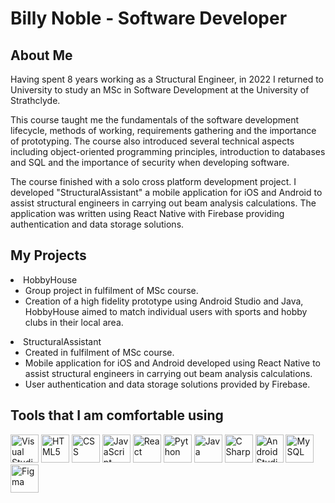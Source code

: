 <h1>Billy Noble - Software Developer</h1>
<h2>About Me</h2>
<p> Having spent 8 years working as a Structural Engineer, in 2022 I returned to University to study an MSc in Software Development at the University of Strathclyde.</p>
<p>This course taught me the fundamentals of the software development lifecycle, methods of working, requirements gathering and the importance of prototyping. The course also introduced several technical aspects including object-oriented programming principles, introduction to databases and SQL and the importance of security when developing software.</p>
<p>The course finished with a solo cross platform development project. I developed "StructuralAssistant" a mobile application for iOS and Android to assist structural engineers in carrying out beam analysis calculations. The application was written using React Native with Firebase providing authentication and data storage solutions. </p>

<h2>My Projects</h2>
    <li>HobbyHouse
            <ul>
                <li>Group project in fulfilment of MSc course.</li>
                <li>Creation of a high fidelity prototype using Android Studio and Java, HobbyHouse aimed to match individual users with sports and hobby clubs in their local area.</li>
            </ul>
     </li>
     <li>StructuralAssistant
               <ul>
                         <li>Created in fulfilment of MSc course.</li>
                         <li>Mobile application for iOS and Android developed using React Native to assist structural engineers in carrying out beam analysis calculations.</li>
                         <li>User authentication and data storage solutions provided by Firebase.</li>
               </ul>
     </li>
<h2>Tools that I am comfortable using</h2>
<p id = "tools">
          <img src="https://cdn.jsdelivr.net/gh/devicons/devicon/icons/visualstudio/visualstudio-plain.svg" height = "45" width = "45" alt = "Visual Studio"/>          
          <img src="https://cdn.jsdelivr.net/gh/devicons/devicon/icons/html5/html5-plain-wordmark.svg" height = "45" width = "45" alt = "HTML5"/>
          <img src="https://cdn.jsdelivr.net/gh/devicons/devicon/icons/css3/css3-plain-wordmark.svg" height = "45" width = "45" alt = "CSS"/>
          <img src="https://cdn.jsdelivr.net/gh/devicons/devicon/icons/javascript/javascript-plain.svg" height = "45" width = "45" alt = "JavaScript"/>
          <img src="https://cdn.jsdelivr.net/gh/devicons/devicon/icons/react/react-original.svg" height = "45" width = "45" alt = "React"/>
          <img src="https://cdn.jsdelivr.net/gh/devicons/devicon/icons/python/python-original.svg" height = "45" width = "45" alt = "Python"/>
          <img src="https://cdn.jsdelivr.net/gh/devicons/devicon/icons/java/java-original.svg" height = "45" width = "45" alt = "Java"/>
          <img src="https://cdn.jsdelivr.net/gh/devicons/devicon/icons/csharp/csharp-plain.svg" height = "45" width = "45" alt = "C Sharp"/>
          <img src="https://cdn.jsdelivr.net/gh/devicons/devicon/icons/androidstudio/androidstudio-original.svg" height = "45" width = "45" alt = "Android Studio"/>    
          <img src="https://cdn.jsdelivr.net/gh/devicons/devicon/icons/mysql/mysql-original-wordmark.svg" height = "45" width = "45" alt = "MySQL"/>
          <img src="https://cdn.jsdelivr.net/gh/devicons/devicon/icons/figma/figma-original.svg" height = "45" width = "45" alt = "Figma"/>
</p>


          
<!--
**BillyNoble2/BillyNoble2** is a ✨ _special_ ✨ repository because its `README.md` (this file) appears on your GitHub profile.

Here are some ideas to get you started:

- 🔭 I’m currently working on ...
- 🌱 I’m currently learning ...
- 👯 I’m looking to collaborate on ...
- 🤔 I’m looking for help with ...
- 💬 Ask me about ...
- 📫 How to reach me: ...
- 😄 Pronouns: ...
- ⚡ Fun fact: ...
-->
